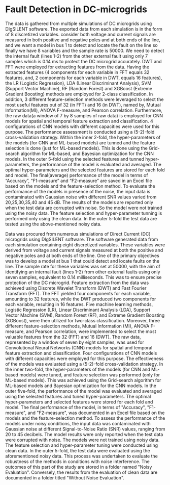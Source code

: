 # Fault Detection in DC-microgrids
The data is gathered from multiple simulations of DC microgrids using DIgSILENT software. The exported data from each simulation is in the form of 8 discretized variables. consider both voltage and current signals are measured in both positive and negative poles and at both ends of the line, and we want a model in bus 1 to detect and locate the fault on the line so finally we have 8 variables and the sample rate is 50000. We need to detect the internal fault (lines 1-2) from the other external fault using only 7 samples which is 0.14 ms to protect the DC microgrid accurately. 
DWT and FFT were employed for extracting features from the data. Having the extracted features (4 components for each variable in FFT equals 32 features, and, 2 components for each variable in DWT, equals 16 features), the LR (Logistic Regression), LDA (Linear Discriminant Analysis), SVM (Support Vector Machine), RF (Random Forest) and XGBoost (Extreme Gradient Boosting) methods are employed for 2-class classification. In addition, 3 different feature-selection methods were leveraged to select the most useful features out of 32 (in FFT) and 16 (in DWT), named by, Mutual Information(MI), ANOVA F-measure, and Pearson correlation. Furthermore, the raw data(a window of 7 by 8 samples of raw data) is employed for CNN models for spatial and temporal feature extraction and classification. 4 configurations of CNN models with different capacities were used for this purpose. 
The performance assessment is conducted using a (5-2)-fold cross-validation strategy. Within the inner 2-fold, the hyper-parameters of the models (for CNN and ML-based models) are tunned and the feature selection is done (just for ML-based models). This is done using the Grid-search algorithm for ML-based, and Bayesian optimization for the CNN models. In the outer 5-fold using the selected features and tunned hyper-parameters, the performance of the model is evaluated and averaged. The optimal hyper-parameters and the selected features are stored for each fold and model. The final(average) performance of the model in terms of “Accuracy”, “F1-measure” and “F2-measure” are saved in an Excel file based on the models and the feature-selection method.
To evaluate the performance of the models in presence of the noise, the input data is contaminated with Gaussian noise with different SNR values varied from 20,25,30,35,40 and 45 dB. The results of the models are reported only when the test data are corrupted with noise. So the model were not trained using the noisy data. The feature selection and hyper-parameter tunning is performed only using the clean data. In the outer 5-fold the test data are tested using the above-mentioned noisy data. 










Data was procured from numerous simulations of Direct Current (DC) microgrids using DIgSILENT software. The software generated data from each simulation containing eight discretized variables. These variables were derived from voltage and current signals measured at both the positive and negative poles and at both ends of the line. One of the primary objectives was to develop a model at bus 1 that could detect and locate faults on the line. The sample rate for these variables was set at 50000, with the aim of identifying an internal fault (lines 1-2) from other external faults using only seven samples, equivalent to 0.14 milliseconds. This was to ensure precise protection of the DC microgrid.
Feature extraction from the data was achieved using Discrete Wavelet Transform (DWT) and Fast Fourier Transform (FFT). The FFT yielded four components for each variable, amounting to 32 features, while the DWT produced two components for each variable, resulting in 16 features. Five machine learning methods, Logistic Regression (LR), Linear Discriminant Analysis (LDA), Support Vector Machine (SVM), Random Forest (RF), and Extreme Gradient Boosting (XGBoost), were then utilized for two-class classification. Moreover, three different feature-selection methods, Mutual Information (MI), ANOVA F-measure, and Pearson correlation, were implemented to select the most valuable features from the 32 (FFT) and 16 (DWT). The raw data, represented by a window of seven by eight samples, was used for Convolutional Neural Networks (CNN) models for spatial and temporal feature extraction and classification. Four configurations of CNN models with different capacities were employed for this purpose.
The effectiveness of the models was evaluated using a (5-2)-fold cross-validation strategy. In the inner two-fold, the hyper-parameters of the models (for CNN and ML-based models) were tuned, and feature selection was performed (only for ML-based models). This was achieved using the Grid-search algorithm for ML-based models and Bayesian optimization for the CNN models. In the outer five-fold, the performance of the model was evaluated and averaged using the selected features and tuned hyper-parameters. The optimal hyper-parameters and selected features were stored for each fold and model. The final performance of the model, in terms of "Accuracy", "F1-measure", and "F2-measure", was documented in an Excel file based on the models and the feature-selection method.
To assess the performance of the models under noisy conditions, the input data was contaminated with Gaussian noise at different Signal-to-Noise Ratio (SNR) values, ranging from 20 to 45 decibels. The model results were only reported when the test data were corrupted with noise. The models were not trained using noisy data. The feature selection and hyper-parameter tuning were conducted using clean data. In the outer 5-fold, the test data were evaluated using the aforementioned noisy data. 
This process was undertaken to evaluate the robustness of the methods in conditions with noise interference. The outcomes of this part of the study are stored in a folder named "Noisy Evaluation". Conversely, the results from the evaluation of clean data are documented in a folder titled "Without Noise Evaluation".
